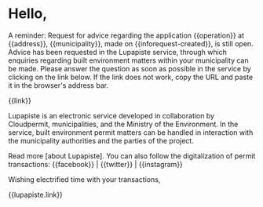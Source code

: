 # Hello,

A reminder: Request for advice regarding the application {{operation}} at {{address}},
{{municipality}}, made on {{inforequest-created}}, is still
open. Advice has been requested in the Lupapiste service, through
which enquiries regarding built environment matters within your
municipality can be made. Please answer the question as soon as
possible in the service by clicking on the link below. If the link
does not work, copy the URL and paste it in the browser's address bar.

{{link}}

Lupapiste is an electronic service developed in collaboration by
Cloudpermit, municipalities, and the Ministry of the Environment. In
the service, built environment permit matters can be handled in
interaction with the municipality authorities and the parties of the
project.

Read more [about Lupapiste]. You can also follow the digitalization of
permit transactions: {{facebook}} | {{twitter}} | {{instagram}}

Wishing electrified time with your transactions,

{{lupapiste.link}}
